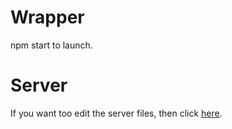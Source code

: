 # Wrapper
npm start to launch.

# Server
If you want too edit the server files, then click [here](https://github.com/2Epik4u/Wrapper-Online-Server-Files).
